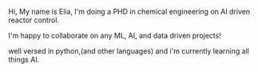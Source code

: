 Hi, My name is Elia, I'm doing a PHD in chemical engineering on AI driven reactor control.

I'm happy to collaborate on any ML, AI, and data driven projects!

well versed in python,(and other languages) and i'm currently learning all things AI.
<!---
Theycallmeelia/Theycallmeelia is a ✨ special ✨ repository because its `README.md` (this file) appears on your GitHub profile.
You can click the Preview link to take a look at your changes.
--->
